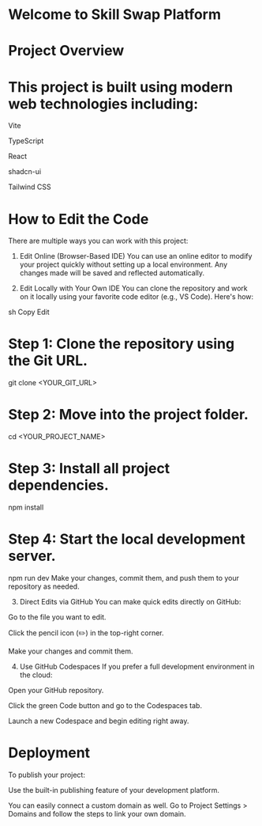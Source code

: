 # Welcome to Skill Swap Platform
# Project Overview
# This project is built using modern web technologies including:

Vite

TypeScript

React

shadcn-ui

Tailwind CSS

# How to Edit the Code
There are multiple ways you can work with this project:

1. Edit Online (Browser-Based IDE)
You can use an online editor to modify your project quickly without setting up a local environment. Any changes made will be saved and reflected automatically.

2. Edit Locally with Your Own IDE
You can clone the repository and work on it locally using your favorite code editor (e.g., VS Code). Here's how:

sh
Copy
Edit
# Step 1: Clone the repository using the Git URL.
git clone <YOUR_GIT_URL>

# Step 2: Move into the project folder.
cd <YOUR_PROJECT_NAME>

# Step 3: Install all project dependencies.
npm install

# Step 4: Start the local development server.
npm run dev
Make your changes, commit them, and push them to your repository as needed.

3. Direct Edits via GitHub
You can make quick edits directly on GitHub:

Go to the file you want to edit.

Click the pencil icon (✏️) in the top-right corner.

Make your changes and commit them.

4. Use GitHub Codespaces
If you prefer a full development environment in the cloud:

Open your GitHub repository.

Click the green Code button and go to the Codespaces tab.

Launch a new Codespace and begin editing right away.

# Deployment
To publish your project:

Use the built-in publishing feature of your development platform.

You can easily connect a custom domain as well. Go to Project Settings > Domains and follow the steps to link your own domain.
